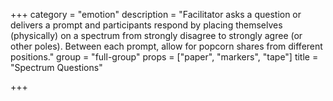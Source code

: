 +++
category = "emotion"
description = "Facilitator asks a question or delivers a prompt and participants respond by placing themselves (physically) on a spectrum from strongly disagree to strongly agree (or other poles). Between each prompt, allow for popcorn shares from different positions."
group = "full-group"
props = ["paper", "markers", "tape"]
title = "Spectrum Questions"

+++
